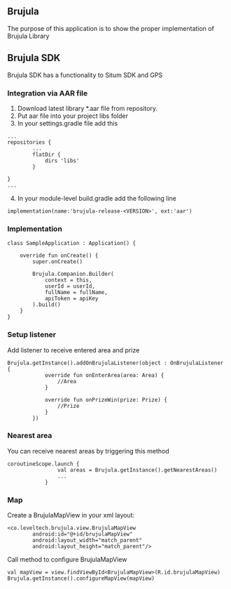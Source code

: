 ## Brujula

The purpose of this application is to show the proper implementation of Brujula Library

## Brujula SDK

Brujula SDK has a functionality to Situm SDK and GPS

### Integration via AAR file

1. Download latest library *.aar file from repository.
2. Put aar file into your project libs folder
3. In your settings.gradle file add this

```
...
repositories {
        ...
        flatDir {
            dirs 'libs'
        }

}
...
```

4. In your module-level build.gradle add the following line

```
implementation(name:'brujula-release-<VERSION>', ext:'aar')
```

### Implementation

```
class SampleApplication : Application() {

    override fun onCreate() {
        super.onCreate()

        Brujula.Companion.Builder(
            context = this,
            userId = userId,
            fullName = fullName,
            apiToken = apiKey
        ).build()
    }
}
```

### Setup listener

Add listener to receive entered area and prize

```
Brujula.getInstance().addOnBrujulaListener(object : OnBrujulaListener {
            override fun onEnterArea(area: Area) {
                //Area
            }

            override fun onPrizeWin(prize: Prize) {
                //Prize 
            }
        })
```

### Nearest area

You can receive nearest areas by triggering this method

```
coroutineScope.launch {
                val areas = Brujula.getInstance().getNearestAreas()
                ...
            }
```

### Map

Create a BrujulaMapView in your xml layout:

```
<co.leveltech.brujula.view.BrujulaMapView
        android:id="@+id/brujulaMapView"
        android:layout_width="match_parent"
        android:layout_height="match_parent"/>
```

Call method to configure BrujulaMapView

```
val mapView = view.findViewById<BrujulaMapView>(R.id.brujulaMapView)
Brujula.getInstance().configureMapView(mapView)
```

